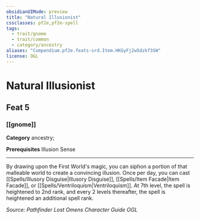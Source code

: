 ```yaml
---
obsidianUIMode: preview
title: "Natural Illusionist"
cssclasses: pf2e,pf2e-spell
tags:
  - trait/gnome
  - trait/common
  - category/ancestry
aliases: "Compendium.pf2e.feats-srd.Item.HKGyFj2w5dzkf3SW"
license: OGL
---
```

# Natural Illusionist
## Feat 5
### [[gnome]]

**Category** ancestry; 



**Prerequisites** Illusion Sense
* * *
By drawing upon the First World's magic, you can siphon a portion of that malleable world to create a convincing illusion. Once per day, you can cast [[Spells/Illusory Disguise|Illusory Disguise]], [[Spells/Item Facade|Item Facade]], or [[Spells/Ventriloquism|Ventriloquism]]. At 7th level, the spell is heightened to 2nd rank, and every 2 levels thereafter, the spell is heightened an additional spell rank.

*Source: Pathfinder Lost Omens Character Guide*
*OGL*